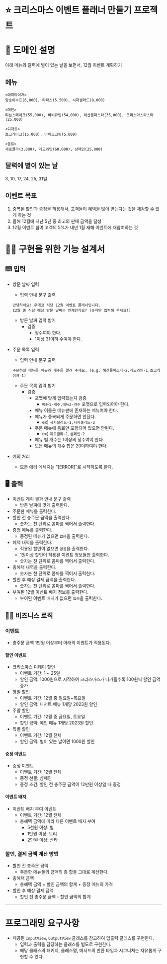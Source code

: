 # ⭐ 크리스마스 이벤트 플래너 만들기 프로젝트

# 🚀 도메인 설명

아래 메뉴와 달력에 별이 있는 날을 보면서, 12월 이벤트 계획하기

## 메뉴

```
<애피타이저>
양송이수프(6,000), 타파스(5,500), 시저샐러드(8,000)

<메인>
티본스테이크(55,000), 바비큐립(54,000), 해산물파스타(35,000), 크리스마스파스타(25,000)

<디저트>
초코케이크(15,000), 아이스크림(5,000)

<음료>
제로콜라(3,000), 레드와인(60,000), 샴페인(25,000)
```

## 달력에 별이 있는 날

3, 10, 17, 24, 25, 31일

## 이벤트 목표

1. 중복된 할인과 증정을 허용해서, 고객들이 혜택을 많이 받는다는 것을 체감할 수 있게 하는 것
2. 올해 12월에 지난 5년 중 최고의 판매 금액을 달성
3. 12월 이벤트 참여 고객의 5%가 내년 1월 새해 이벤트에 재참여하는 것

# 🏋️‍♀️ 구현을 위한 기능 설계서

## ⌨️ 입력

- 방문 날짜 입력
    - 입력 안내 문구 출력
  ```
  안녕하세요! 우테코 식당 12월 이벤트 플래너입니다.
  12월 중 식당 예상 방문 날짜는 언제인가요? (숫자만 입력해 주세요!)
  ```
    - 방문 날짜 입력 받기
        - 검증
            - 정수여야 한다.
            - 1이상 31이하 수여야 한다.
- 주문 목록 입력
    - 입력 안내 문구 출력
  ```
  주문하실 메뉴를 메뉴와 개수를 알려 주세요. (e.g. 해산물파스타-2,레드와인-1,초코케이크-1)  
  ```
    - 주문 목록 입력 받기
        - 검증
            - 포맷에 맞게 입력했는지 검증
                - `메뉴1-개수,메뉴2-개수` 포맷으로 입력되어야 한다.
            - 메뉴 이름은 메뉴판에 존재하는 메뉴여야 한다.
            - 메뉴가 중복되게 주문하면 안된다.
                - ex) `시저샐러드-1,시저샐러드-2`
            - 주문 메뉴에 음료만 포함되어 있으면 안된다.
                - ex) `제로콜라-1,샴페인-2`
            - 메뉴 별 개수는 1이상의 정수여야 한다.
            - 모든 메뉴의 개수 합은 20이하여야 한다.

- 예외 처리
    - 모든 에러 메세지는 "[ERROR]"로 시작하도록 한다.

## 🖥 출력

- 이벤트 계획 결과 안내 문구 출력
    - 방문 날짜에 맞게 출력한다.
- 주문한 메뉴를 출력한다.
- 할인 전 총주문 금액을 출력한다.
    - 숫자는 천 단위로 콤마를 찍어서 출력한다.
- 증정 메뉴를 출력한다.
    - 증정된 메뉴가 없으면 `없음`을 출력한다.
- 혜택 내역을 출력한다.
    - 적용된 할인이 없으면 `없음`을 출력한다.
    - 1원이상 할인이 적용된 이벤트 정보들만 출력한다.
    - 숫자는 천 단위로 콤마를 찍어서 출력한다.
- 총혜택 내역을 출력한다.
    - 숫자는 천 단위로 콤마를 찍어서 출력한다.
- 할인 후 예상 결제 금액을 출력한다.
    - 숫자는 천 단위로 콤마를 찍어서 출력한다.
- 부여된 12월 이벤트 배지 정보를 출력한다.
    - 부여된 이벤트 배지가 없으면 `없음`을 출력한다.

## 👨‍🍳 비즈니스 로직

### 이벤트

- 총주문 금액 1만원 이상부터 아래의 이벤트가 적용된다.

#### 할인 이벤트

- 크리스마스 디데이 할인
    - 이벤트 기간: 1 ~ 25일
    - 할인 금액: 1000원으로 시작하여 크리스마스가 다가올수록 100원씩 할인 금액 증가
- 평일 할인
    - 이벤트 기간: 12월 중 일요일~목요일
    - 할인 금액: 디저트 메뉴 1개당 2023원 할인
- 주말 할인
    - 이벤트 기간: 12월 중 금요일, 토요일
    - 할인 금액: 메인 메뉴 1개당 2023원 할인
- 특별 할인
    - 이벤트 기간: 12월 전체
    - 할인 금액: 별이 있는 날이면 1000원 할인

#### 증정 이벤트

- 증정 이벤트
    - 이벤트 기간: 12월 전체
    - 증정 선물: 샴페인
    - 증정 조건: 할인 전 총주문 금액이 12만원 이상일 때 증정

#### 이벤트 배지

- 이벤트 배지 부여 이벤트
    - 이벤트 기간: 12월 전체
    - 총혜택 금액에 따라 다른 이벤트 배지 부여
        - 5천원 이상: 별
        - 1만원 이상: 트리
        - 2만원 이상: 산타

### 할인, 결제 금액 계산 방법

- 할인 전 총주문 금액
    - 주문한 메뉴들의 금액의 총 합을 그대로 계산한다.
- 총혜택 금액
    - 총혜택 금액 = 할인 금액의 합계 + 증정 메뉴의 가격
- 할인 후 예상 결제 금액
    - 할인 전 총주문 금액 - 할인 금액의 합계

---

# 프로그래밍 요구사항

- 제공된 `InputView`, `OutputView` 클래스를 참고하여 입출력 클래스를 구현한다.
    - 입력과 출력을 담당하는 클래스를 별도로 구현한다.
    - 해당 클래스의 패키지, 클래스명, 메서드의 반환 타입과 시그니처는 자유롭게 구현할 수 있다.